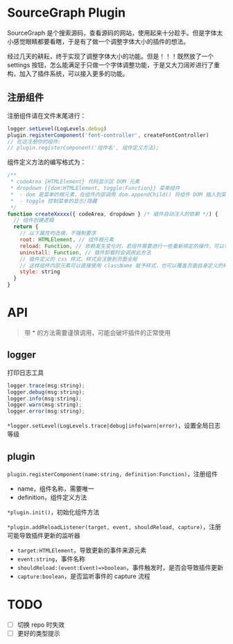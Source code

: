 # SourceGraph Plugin

SourceGraph 是个搜索源码，查看源码的网站，使用起来十分趁手。但是字体太小感觉眼睛都要看瞎，于是有了做一个调整字体大小的插件的想法。

经过几天的耕耘，终于实现了调整字体大小的功能。但是！！！既然放了一个 settings 按钮，怎么能满足于只做一个字体调整功能，于是又大刀阔斧进行了重构，加入了插件系统，可以接入更多的功能。

## 注册组件

注册组件请在文件末尾进行：

```javascript
logger.setLevel(LogLevels.debug)
plugin.registerComponent('font-controller', createFontController)
// 在这注册你的组件:
// plugin.registerComponent('组件名', 组件定义方法);
```

组件定义方法的编写格式为：

```javascript
/**
 * codeArea {HTMLElement} 代码显示区 DOM 元素
 * dropdown {{dom:HTMLElement, toggle:Function}} 菜单组件
 * 	- dom 是菜单的根元素，在组件内部调用 dom.appendChild() 将组件 DOM 插入到菜单栏
 *	- toggle 控制菜单的显示/隐藏
 */
function createXxxxx({ codeArea, dropdown } /* 插件自动注入的依赖 */) {
  // 组件创建逻辑
  return {
    // 以下属性均选填，不强制要求
    root: HTMLElement, // 组件根元素
    reload: Function, // 依赖发生变化时，若组件需要进行一些重新绑定的操作，可以导出此方法
    uninstall: Function, // 插件卸载时会调用此方法
    // 插件定义的 css 样式。样式会注册到页面全局
    // 这样组件内部元素可以直接使用 className 赋予样式，也可以覆盖页面自身定义的样式
    style: string
  }
}
```

# API

> 带 \* 的方法需要谨慎调用，可能会破坏插件的正常使用

## logger

打印日志工具

```javascript
logger.trace(msg:string);
logger.debug(msg:string);
logger.info(msg:string);
logger.warn(msg:string);
logger.error(msg:string);
```

`*logger.setLevel(LogLevels.trace|debug|info|warn|error)`，设置全局日志等级

## plugin

`plugin.registerComponent(name:string, definition:Function)`，注册组件

- name，组件名称，需要唯一
- definition，组件定义方法

`*plugin.init()`，初始化组件方法

`*plugin.addReloadListener(target, event, shouldReload, capture)`，注册可能导致插件更新的监听器

- `target:HTMLElement`，导致更新的事件来源元素
- `event:string`，事件名称
- `shouldReload:(event:Event)=>boolean`，事件触发时，是否会导致插件更新
- `capture:boolean`，是否监听事件的 capture 流程

# TODO

- [ ] 切换 repo 时失效
- [ ] 更好的类型提示
